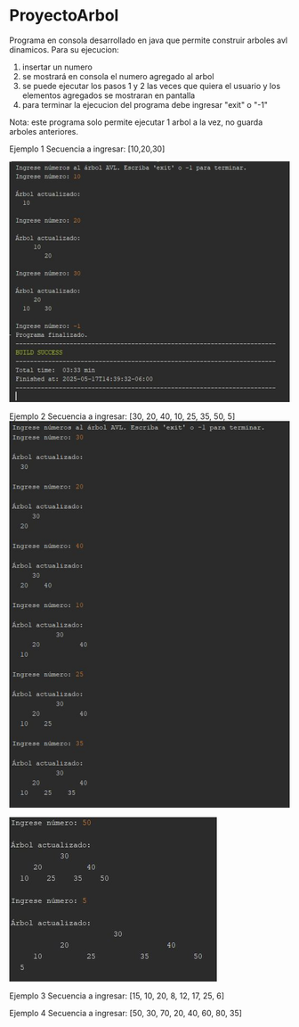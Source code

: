# ProyectoArbol
Programa en consola desarrollado en java que permite construir arboles avl dinamicos.
Para su ejecucion:
1.  insertar un numero
2.  se mostrará en consola el numero agregado al arbol
3.  se puede ejecutar los pasos 1 y 2 las veces que quiera el usuario y los elementos agregados se mostraran en pantalla 
4.  para terminar la ejecucion del programa debe ingresar "exit" o "-1"

Nota: este programa solo permite ejecutar 1 arbol a la vez, no guarda arboles anteriores.

Ejemplo 1
Secuencia a ingresar: [10,20,30]

![](https://github.com/abner-nj/ProyectoArbol/blob/main/E1.JPG)

Ejemplo 2
Secuencia a ingresar: [30, 20, 40, 10, 25, 35, 50, 5]
![](https://github.com/abner-nj/ProyectoArbol/blob/main/e2.1.JPG)

![](https://github.com/abner-nj/ProyectoArbol/blob/main/e2.2.JPG)

Ejemplo 3
Secuencia a ingresar: [15, 10, 20, 8, 12, 17, 25, 6]

Ejemplo 4
Secuencia a ingresar: [50, 30, 70, 20, 40, 60, 80, 35]
